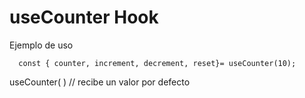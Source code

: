 # useCounter Hook

Ejemplo de uso

```
  const { counter, increment, decrement, reset}= useCounter(10);
```

useCounter( ) // recibe un valor por defecto
